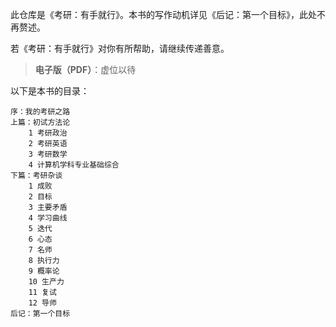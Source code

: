 此仓库是《考研：有手就行》。本书的写作动机详见《后记：第一个目标》，此处不再赘述。

若《考研：有手就行》对你有所帮助，请继续传递善意。

> **电子版（PDF）**：虚位以待

以下是本书的目录：

```shell
序：我的考研之路
上篇：初试方法论
	1 考研政治
	2 考研英语
	3 考研数学
	4 计算机学科专业基础综合
下篇：考研杂谈
	1 成败
	2 目标
	3 主要矛盾
	4 学习曲线
	5 迭代
	6 心态
	7 名师
	8 执行力
	9 概率论
	10 生产力
	11 复试
	12 导师
后记：第一个目标
```